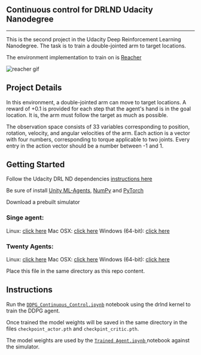 ## Continuous control for DRLND Udacity Nanodegree
--- 
This is the second project in the Udacity Deep Reinforcement Learning Nanodegree. The task is to train a double-jointed arm to target locations.

The environment implementation to train on is [Reacher](https://github.com/Unity-Technologies/ml-agents/blob/master/docs/Learning-Environment-Examples.md#reacher)

![reacher gif](https://github.com/doctorcorral/DRLND-p2-continuous/raw/master/images/reacherg.gif)


## Project Details
In this environment, a double-jointed arm can move to target locations. A reward of +0.1 is provided for each step that the agent's hand is in the goal location.
It is, the arm must follow the target as much as possible.

The observation space consists of 33 variables corresponding to position, rotation, velocity, and angular velocities of the arm. Each action is a vector with four numbers, corresponding to torque applicable to two joints. Every entry in the action vector should be a number between -1 and 1.

## Getting Started
Follow the Udacity DRL ND dependencies [instructions here](https://github.com/udacity/deep-reinforcement-learning#dependencies) 

Be sure of install [Unity ML-Agents](https://github.com/Unity-Technologies/ml-agents/blob/master/docs/Installation.md), [NumPy](http://www.numpy.org/) and [PyTorch](https://pytorch.org/) 

Download a prebuilt simulator

### Singe agent:
Linux: [click here](https://s3-us-west-1.amazonaws.com/udacity-drlnd/P2/Reacher/one_agent/Reacher_Linux.zip)
Mac OSX: [click here](https://s3-us-west-1.amazonaws.com/udacity-drlnd/P2/Reacher/one_agent/Reacher.app.zip)
Windows (64-bit): [click here](https://s3-us-west-1.amazonaws.com/udacity-drlnd/P2/Reacher/one_agent/Reacher_Windows_x86_64.zip)

### Twenty Agents:
Linux: [click here](https://s3-us-west-1.amazonaws.com/udacity-drlnd/P2/Reacher/Reacher_Linux.zip)
Mac OSX: [click here](https://s3-us-west-1.amazonaws.com/udacity-drlnd/P2/Reacher/Reacher.app.zip)
Windows (64-bit): [click here](https://s3-us-west-1.amazonaws.com/udacity-drlnd/P2/Reacher/Reacher_Windows_x86_64.zip)

Place this file in the same directory as this repo content.



## Instructions
Run the [`DDPG_Continuous_Control.ipynb`](https://github.com/doctorcorral/DRLND-p2-continuous/blob/master/DDPG_Continuous_Control.ipynb) notebook using the drlnd kernel to train the DDPG agent.

Once trained the model weights will be saved in the same directory in the files `checkpoint_actor.pth` and `checkpint_critic.pth`.

The model weights are used by the [`Trained Agent.ipynb` ](https://github.com/hortovanyi/DRLND-Continuous-Control/blob/master/Trained%20Agent.ipynb) notebook against the simulator. 
